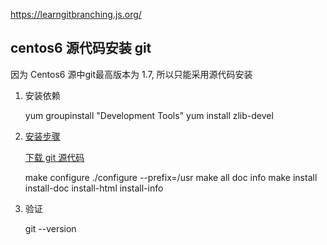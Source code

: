 
https://learngitbranching.js.org/

## centos6 源代码安装 git

因为 Centos6 源中git最高版本为 1.7, 所以只能采用源代码安装

1. 安装依赖

    yum groupinstall "Development Tools"
    yum install zlib-devel


2. [安装步骤](https://git-scm.com/book/zh/v2/%E8%B5%B7%E6%AD%A5-%E5%AE%89%E8%A3%85-Git)

    [下载 git 源代码](https://github.com/git/git/releases)

    make configure
    ./configure --prefix=/usr
    make all doc info
    make install install-doc install-html install-info

3. 验证

    git --version





